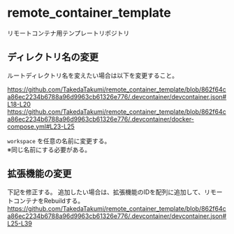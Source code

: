 # remote_container_template
リモートコンテナ用テンプレートリポジトリ

## ディレクトリ名の変更

ルートディレクトリ名を変えたい場合は以下を変更すること。

https://github.com/TakedaTakumi/remote_container_template/blob/862f64ca86ec2234b6788a96d9963cb61326e776/.devcontainer/devcontainer.json#L18-L20
https://github.com/TakedaTakumi/remote_container_template/blob/862f64ca86ec2234b6788a96d9963cb61326e776/.devcontainer/docker-compose.yml#L23-L25

`workspace` を任意の名前に変更する。  
※同じ名前にする必要がある。

## 拡張機能の変更

下記を修正する。
追加したい場合は、拡張機能のIDを配列に追加して、リモートコンテナをRebuildする。
https://github.com/TakedaTakumi/remote_container_template/blob/862f64ca86ec2234b6788a96d9963cb61326e776/.devcontainer/devcontainer.json#L25-L39
